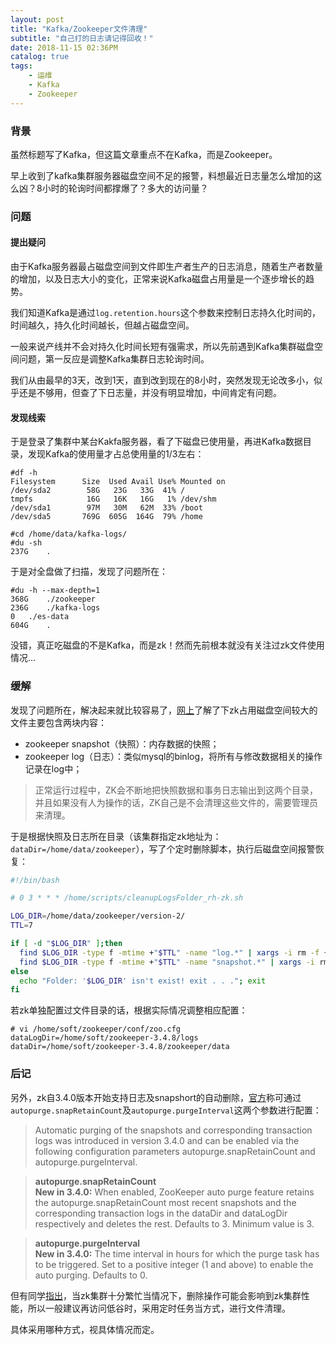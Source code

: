 ```yaml
---
layout: post
title: "Kafka/Zookeeper文件清理"
subtitle: "自己打的日志请记得回收！"
date: 2018-11-15 02:36PM
catalog: true
tags:
    - 运维
    - Kafka
    - Zookeeper
---
```


### 背景

虽然标题写了Kafka，但这篇文章重点不在Kafka，而是Zookeeper。

早上收到了kafka集群服务器磁盘空间不足的报警，料想最近日志量怎么增加的这么凶？8小时的轮询时间都撑爆了？多大的访问量？

### 问题

#### 提出疑问

由于Kafka服务器最占磁盘空间到文件即生产者生产的日志消息，随着生产者数量的增加，以及日志大小的变化，正常来说Kafka磁盘占用量是一个逐步增长的趋势。

我们知道Kafka是通过`log.retention.hours`这个参数来控制日志持久化时间的，时间越久，持久化时间越长，但越占磁盘空间。

一般来说产线并不会对持久化时间长短有强需求，所以先前遇到Kafka集群磁盘空间问题，第一反应是调整Kafka集群日志轮询时间。

我们从由最早的3天，改到1天，直到改到现在的8小时，突然发现无论改多小，似乎还是不够用，但查了下日志量，并没有明显增加，中间肯定有问题。

#### 发现线索

于是登录了集群中某台Kakfa服务器，看了下磁盘已使用量，再进Kafka数据目录，发现Kafka的使用量才占总使用量的1/3左右：

```
#df -h
Filesystem      Size  Used Avail Use% Mounted on
/dev/sda2        58G   23G   33G  41% /
tmpfs            16G   16K   16G   1% /dev/shm
/dev/sda1        97M   30M   62M  33% /boot
/dev/sda5       769G  605G  164G  79% /home

#cd /home/data/kafka-logs/
#du -sh
237G	.
```

于是对全盘做了扫描，发现了问题所在：

```
#du -h --max-depth=1
368G	./zookeeper
236G	./kafka-logs
0	./es-data
604G	.
```

没错，真正吃磁盘的不是Kafka，而是zk！然而先前根本就没有关注过zk文件使用情况…

### 缓解

发现了问题所在，解决起来就比较容易了，[网上][1]了解了下zk占用磁盘空间较大的文件主要包含两块内容：

- zookeeper snapshot（快照）：内存数据的快照；
- zookeeper log（日志）：类似mysql的binlog，将所有与修改数据相关的操作记录在log中；

> 正常运行过程中，ZK会不断地把快照数据和事务日志输出到这两个目录，并且如果没有人为操作的话，ZK自己是不会清理这些文件的，需要管理员来清理。

于是根据快照及日志所在目录（该集群指定zk地址为：`dataDir=/home/data/zookeeper`），写了个定时删除脚本，执行后磁盘空间报警恢复：

```bash
#!/bin/bash

# 0 3 * * * /home/scripts/cleanupLogsFolder_rh-zk.sh

LOG_DIR=/home/data/zookeeper/version-2/
TTL=7

if [ -d "$LOG_DIR" ];then  
  find $LOG_DIR -type f -mtime +"$TTL" -name "log.*" | xargs -i rm -f {}  
  find $LOG_DIR -type f -mtime +"$TTL" -name "snapshot.*" | xargs -i rm -f {}  
else  
  echo "Folder: '$LOG_DIR' isn't exist! exit . . ."; exit  
fi
```

若zk单独配置过文件目录的话，根据实际情况调整相应配置：

```
# vi /home/soft/zookeeper/conf/zoo.cfg
dataLogDir=/home/soft/zookeeper-3.4.8/logs
dataDir=/home/soft/zookeeper-3.4.8/zookeeper/data
```

### 后记

另外，zk自3.4.0版本开始支持日志及snapshort的自动删除，[官方][2]称可通过`autopurge.snapRetainCount`及`autopurge.purgeInterval`这两个参数进行配置：

> Automatic purging of the snapshots and corresponding transaction logs was introduced in version 3.4.0 and can be enabled via the following configuration parameters autopurge.snapRetainCount and autopurge.purgeInterval.

> **autopurge.snapRetainCount**  
> **New in 3.4.0:** When enabled, ZooKeeper auto purge feature retains the autopurge.snapRetainCount most recent snapshots and the corresponding transaction logs in the dataDir and dataLogDir respectively and deletes the rest. Defaults to 3. Minimum value is 3.

> **autopurge.purgeInterval**  
> **New in 3.4.0:** The time interval in hours for which the purge task has to be triggered. Set to a positive integer (1 and above) to enable the auto purging. Defaults to 0.

但有同学[指出][3]，当zk集群十分繁忙当情况下，删除操作可能会影响到zk集群性能，所以一般建议再访问低谷时，采用定时任务当方式，进行文件清理。

具体采用哪种方式，视具体情况而定。

[1]: http://blog.51cto.com/nileader/932156 "【ZooKeeper Notes 9】ZooKeepr日志清理"
[2]: https://zookeeper.apache.org/doc/r3.4.8/zookeeperAdmin.html "ZooKeeper Administrator's Guide - A Guide to Deployment and Administration"
[3]: http://www.cnblogs.com/yuyijq/p/3438829.html "Zookeeper-Zookeeper的配置"